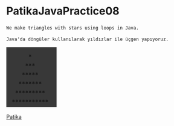 # PatikaJavaPractice08
```
We make triangles with stars using loops in Java.
```

```
Java'da döngüler kullanılarak yıldızlar ile üçgen yapıyoruz.
```
![img.png](TrianglesWithStars.png)

[Patika](https://www.patika.dev)


